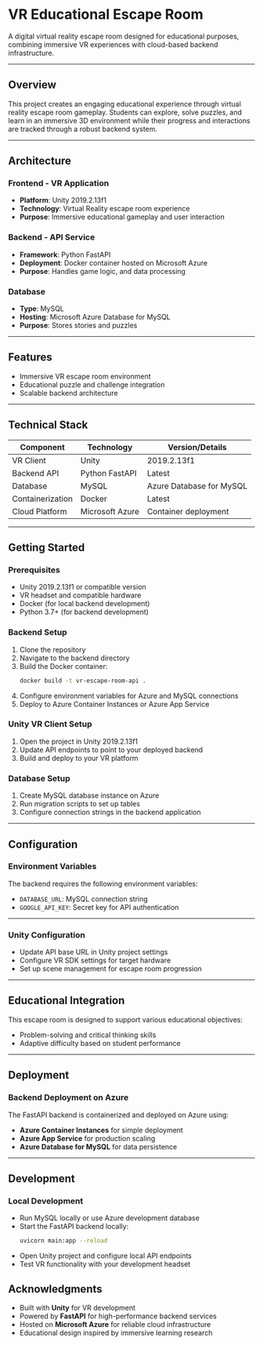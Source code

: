 # VR Educational Escape Room

A digital virtual reality escape room designed for educational purposes, combining immersive VR experiences with cloud-based backend infrastructure.

---

## Overview

This project creates an engaging educational experience through virtual reality escape room gameplay. Students can explore, solve puzzles, and learn in an immersive 3D environment while their progress and interactions are tracked through a robust backend system.

---

## Architecture

### Frontend - VR Application

- **Platform**: Unity 2019.2.13f1  
- **Technology**: Virtual Reality escape room experience  
- **Purpose**: Immersive educational gameplay and user interaction  

### Backend - API Service

- **Framework**: Python FastAPI  
- **Deployment**: Docker container hosted on Microsoft Azure  
- **Purpose**: Handles game logic, and data processing  

### Database

- **Type**: MySQL  
- **Hosting**: Microsoft Azure Database for MySQL  
- **Purpose**: Stores stories and puzzles

---

## Features

- Immersive VR escape room environment  
- Educational puzzle and challenge integration  
- Scalable backend architecture  
---

## Technical Stack

| Component      | Technology     | Version/Details              |
|----------------|----------------|------------------------------|
| VR Client      | Unity          | 2019.2.13f1                  |
| Backend API    | Python FastAPI | Latest                       |
| Database       | MySQL          | Azure Database for MySQL     |
| Containerization | Docker        | Latest                       |
| Cloud Platform | Microsoft Azure | Container deployment         |

---

## Getting Started

### Prerequisites

- Unity 2019.2.13f1 or compatible version  
- VR headset and compatible hardware  
- Docker (for local backend development)  
- Python 3.7+ (for backend development)  

### Backend Setup

1. Clone the repository  
2. Navigate to the backend directory  
3. Build the Docker container:
   ```bash
   docker build -t vr-escape-room-api .
4. Configure environment variables for Azure and MySQL connections
5. Deploy to Azure Container Instances or Azure App Service

### Unity VR Client Setup

1. Open the project in Unity 2019.2.13f1
2. Update API endpoints to point to your deployed backend
3. Build and deploy to your VR platform

### Database Setup

1. Create MySQL database instance on Azure
2. Run migration scripts to set up tables
3. Configure connection strings in the backend application

---

## Configuration

### Environment Variables

The backend requires the following environment variables:

- `DATABASE_URL`: MySQL connection string  
- `GOOGLE_API_KEY`: Secret key for API authentication  

---

### Unity Configuration

- Update API base URL in Unity project settings  
- Configure VR SDK settings for target hardware  
- Set up scene management for escape room progression  

---

## Educational Integration

This escape room is designed to support various educational objectives:

- Problem-solving and critical thinking skills  
- Adaptive difficulty based on student performance  

---

## Deployment

### Backend Deployment on Azure

The FastAPI backend is containerized and deployed on Azure using:

- **Azure Container Instances** for simple deployment  
- **Azure App Service** for production scaling  
- **Azure Database for MySQL** for data persistence  

---

## Development

### Local Development

- Run MySQL locally or use Azure development database  
- Start the FastAPI backend locally:
  ```bash
  uvicorn main:app --reload
- Open Unity project and configure local API endpoints
- Test VR functionality with your development headset

## Acknowledgments

- Built with **Unity** for VR development  
- Powered by **FastAPI** for high-performance backend services  
- Hosted on **Microsoft Azure** for reliable cloud infrastructure  
- Educational design inspired by immersive learning research


